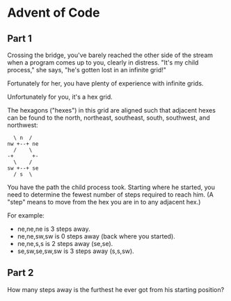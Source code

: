 # Advent of Code

## Part 1

Crossing the bridge, you've barely reached the other side of the stream when a program comes up to you, clearly in distress. "It's my child process," she says, "he's gotten lost in an infinite grid!"

Fortunately for her, you have plenty of experience with infinite grids.

Unfortunately for you, it's a hex grid.

The hexagons ("hexes") in this grid are aligned such that adjacent hexes can be found to the north, northeast, southeast, south, southwest, and northwest:

```
  \ n  /
nw +--+ ne
  /    \
-+      +-
  \    /
sw +--+ se
  / s  \
```

You have the path the child process took. Starting where he started, you need to determine the fewest number of steps required to reach him. (A "step" means to move from the hex you are in to any adjacent hex.)

For example:

* ne,ne,ne is 3 steps away.
* ne,ne,sw,sw is 0 steps away (back where you started).
* ne,ne,s,s is 2 steps away (se,se).
* se,sw,se,sw,sw is 3 steps away (s,s,sw).

## Part 2

How many steps away is the furthest he ever got from his starting position?